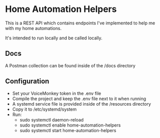 # Home Automation Helpers

This is a REST API which contains endpoints I've implemented to help me with my home automations.

It's intended to run locally and be called locally.

## Docs

A Postman collection can be found inside of the /docs directory

## Configuration

- Set your VoiceMonkey token in the .env file
- Compile the project and keep the .env file next to it when running
- A systemd service file is provided inside of the /resources directory
- Copy it to /etc/systemd/system
- Run:
  - sudo systemctl daemon-reload
  - sudo systemctl enable home-automation-helpers
  - sudo systemctl start home-automation-helpers
